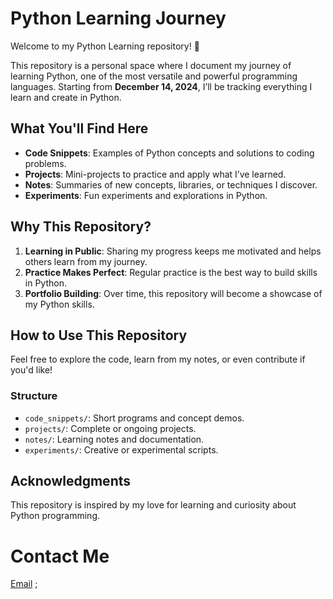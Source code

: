 # Python Learning Journey

Welcome to my Python Learning repository! 🚀  

This repository is a personal space where I document my journey of learning Python, one of the most versatile and powerful programming languages. Starting from **December 14, 2024**, I’ll be tracking everything I learn and create in Python.

## What You'll Find Here
- **Code Snippets**: Examples of Python concepts and solutions to coding problems.
- **Projects**: Mini-projects to practice and apply what I’ve learned.
- **Notes**: Summaries of new concepts, libraries, or techniques I discover.
- **Experiments**: Fun experiments and explorations in Python.

## Why This Repository?
1. **Learning in Public**: Sharing my progress keeps me motivated and helps others learn from my journey.
2. **Practice Makes Perfect**: Regular practice is the best way to build skills in Python.
3. **Portfolio Building**: Over time, this repository will become a showcase of my Python skills.

## How to Use This Repository
Feel free to explore the code, learn from my notes, or even contribute if you'd like!  

### Structure
- `code_snippets/`: Short programs and concept demos.
- `projects/`: Complete or ongoing projects.
- `notes/`: Learning notes and documentation.
- `experiments/`: Creative or experimental scripts.

## Acknowledgments
This repository is inspired by my love for learning and curiosity about Python programming.
# Contact Me 
[Email](jamesteddy411@gmail.com) ;
